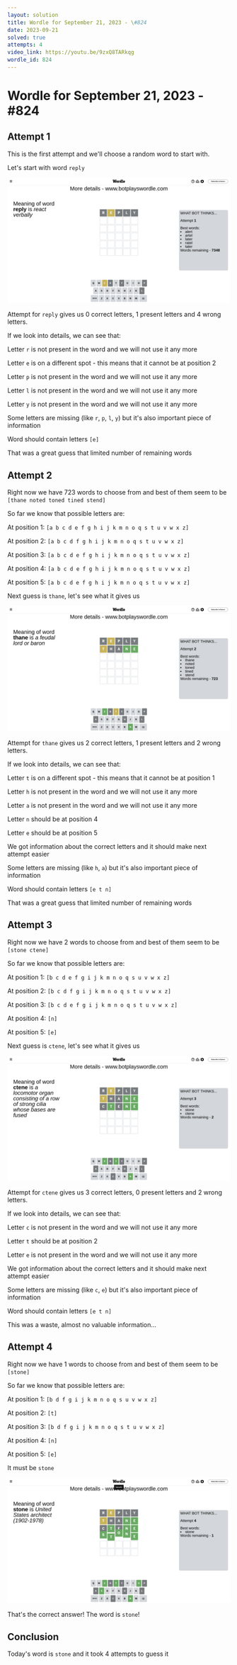 ```yaml
---
layout: solution
title: Wordle for September 21, 2023 - \#824
date: 2023-09-21
solved: true
attempts: 4
video_link: https://youtu.be/9zxQ8TARkqg
wordle_id: 824
---
```


# Wordle for September 21, 2023 - \#824

## Attempt 1

This is the first attempt and we'll choose a random word to start with.

Let's start with word `reply`

![Attempt 1](2023-09-21/attempt-1.png)

Attempt for `reply` gives us 0 correct letters, 1 present letters and 4 wrong letters.

If we look into details, we can see that:

Letter `r` is not present in the word and we will not use it any more

Letter `e` is on a different spot - this means that it cannot be at position 2

Letter `p` is not present in the word and we will not use it any more

Letter `l` is not present in the word and we will not use it any more

Letter `y` is not present in the word and we will not use it any more

Some letters are missing (like `r`, `p`, `l`, `y`) but it's also important piece of information

Word should contain letters `[e]`

That was a great guess that limited number of remaining words



## Attempt 2

Right now we have 723 words to choose from and best of them seem to be `[thane noted toned tined stend]`

So far we know that possible letters are:

At position 1: `[a b c d e f g h i j k m n o q s t u v w x z]`

At position 2: `[a b c d f g h i j k m n o q s t u v w x z]`

At position 3: `[a b c d e f g h i j k m n o q s t u v w x z]`

At position 4: `[a b c d e f g h i j k m n o q s t u v w x z]`

At position 5: `[a b c d e f g h i j k m n o q s t u v w x z]`

Next guess is `thane`, let's see what it gives us

![Attempt 2](2023-09-21/attempt-2.png)

Attempt for `thane` gives us 2 correct letters, 1 present letters and 2 wrong letters.

If we look into details, we can see that:

Letter `t` is on a different spot - this means that it cannot be at position 1

Letter `h` is not present in the word and we will not use it any more

Letter `a` is not present in the word and we will not use it any more

Letter `n` should be at position 4

Letter `e` should be at position 5

We got information about the correct letters and it should make next attempt easier

Some letters are missing (like `h`, `a`) but it's also important piece of information

Word should contain letters `[e t n]`

That was a great guess that limited number of remaining words



## Attempt 3

Right now we have 2 words to choose from and best of them seem to be `[stone ctene]`

So far we know that possible letters are:

At position 1: `[b c d e f g i j k m n o q s u v w x z]`

At position 2: `[b c d f g i j k m n o q s t u v w x z]`

At position 3: `[b c d e f g i j k m n o q s t u v w x z]`

At position 4: `[n]`

At position 5: `[e]`

Next guess is `ctene`, let's see what it gives us

![Attempt 3](2023-09-21/attempt-3.png)

Attempt for `ctene` gives us 3 correct letters, 0 present letters and 2 wrong letters.

If we look into details, we can see that:

Letter `c` is not present in the word and we will not use it any more

Letter `t` should be at position 2

Letter `e` is not present in the word and we will not use it any more

We got information about the correct letters and it should make next attempt easier

Some letters are missing (like `c`, `e`) but it's also important piece of information

Word should contain letters `[e t n]`

This was a waste, almost no valuable information...



## Attempt 4

Right now we have 1 words to choose from and best of them seem to be `[stone]`

So far we know that possible letters are:

At position 1: `[b d f g i j k m n o q s u v w x z]`

At position 2: `[t]`

At position 3: `[b d f g i j k m n o q s t u v w x z]`

At position 4: `[n]`

At position 5: `[e]`

It must be `stone`

![Attempt 4](2023-09-21/attempt-4.png)

That's the correct answer! The word is `stone`!

## Conclusion

Today's word is `stone` and it took 4 attempts to guess it

